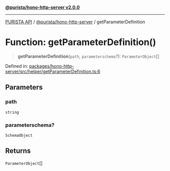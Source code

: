 [**@purista/hono-http-server v2.0.0**](../README.md)

***

[PURISTA API](../../../packages.md) / [@purista/hono-http-server](../README.md) / getParameterDefinition

# Function: getParameterDefinition()

> **getParameterDefinition**(`path`, `parameterschema`?): `ParameterObject`[]

Defined in: [packages/hono-http-server/src/helper/getParameterDefinition.ts:6](https://github.com/puristajs/purista/blob/master/packages/hono-http-server/src/helper/getParameterDefinition.ts#L6)

## Parameters

### path

`string`

### parameterschema?

`SchemaObject`

## Returns

`ParameterObject`[]
